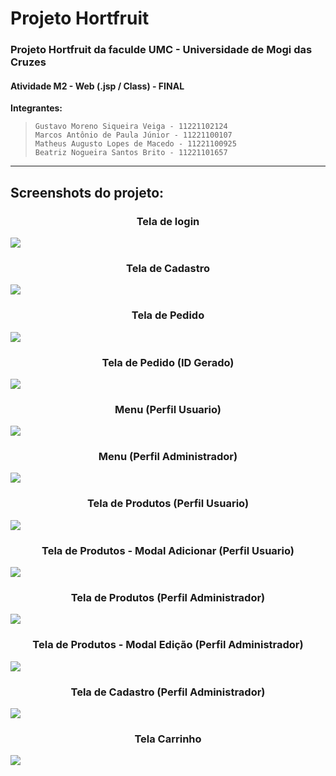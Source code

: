# Projeto Hortfruit
### Projeto Hortfruit da faculde UMC - Universidade de Mogi das Cruzes
#### Atividade M2 - Web (.jsp / Class) - FINAL
**Integrantes:**
>`Gustavo Moreno Siqueira Veiga - 11221102124`<br>
>`Marcos Antônio de Paula Júnior - 11221100107` <br>
>`Matheus Augusto Lopes de Macedo - 11221100925`<br>
>`Beatriz Nogueira Santos Brito - 11221101657`<br>
---
## Screenshots do projeto:
<h3 align="center"> Tela de login </h3> 
<img src="./screenshots/login.jpeg">
<h3 align="center"> Tela de Cadastro </h3>
<img src="./screenshots/cadastro.jpeg">
<h3 align="center"> Tela de Pedido </h3>
<img src="./screenshots/pedido.jpg">
<h3 align="center"> Tela de Pedido (ID Gerado) </h3>
<img src="./screenshots/pedido_after.jpg">
<h3 align="center"> Menu (Perfil Usuario)</h3>
<img src="./screenshots/menu_user.jpg">
<h3 align="center"> Menu (Perfil Administrador)</h3>
<img src="./screenshots/menu_adm.jpg">
<h3 align="center"> Tela de Produtos (Perfil Usuario)</h3>
<img src="./screenshots/produto_usuario.jpg">
<h3 align="center"> Tela de Produtos - Modal Adicionar (Perfil Usuario)</h3>
<img src="./screenshots/produto_add.jpg">
<h3 align="center"> Tela de Produtos (Perfil Administrador)</h3>
<img src="./screenshots/product_adm.jpeg">
<h3 align="center"> Tela de Produtos - Modal Edição (Perfil Administrador)</h3>
<img src="./screenshots/edit_adm.jpeg">
<h3 align="center"> Tela de Cadastro (Perfil Administrador)</h3>
<img src="./screenshots/add_produto.jpg">
<h3 align="center"> Tela Carrinho</h3>
<img src="./screenshots/carrinho.jpg">
